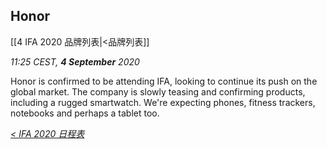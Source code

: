 ## Honor ## 
[[4 IFA 2020 品牌列表|<品牌列表]]

_11:25 CEST, **4 September** 2020_

Honor is confirmed to be attending IFA, looking to continue its push on the global market. The company is slowly teasing and confirming products, including a rugged smartwatch. We're expecting phones, fitness trackers, notebooks and perhaps a tablet too. 

_[< IFA 2020 日程表](https://github.com/Jeremiah-Y/IFA2020/blob/master/IFA%202020%20%E6%8A%A5%E9%81%93%E8%AE%A1%E5%88%92/3%20IFA%202020%20%E6%97%A5%E7%A8%8B%E8%A1%A8.md#4-sept)_
